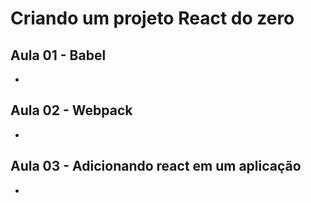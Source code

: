 # Criando um projeto React do zero

## Aula 01 - Babel
* [](#)

## Aula 02 - Webpack
* [](#)

## Aula 03 - Adicionando react em um aplicação
* [](#)

